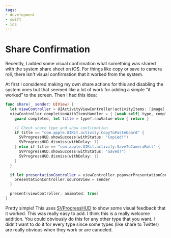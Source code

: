 ```yaml
---
tags:
- development
- swift
- ios
---
```


# Share Confirmation

Recently, I added some visual confirmation what something was shared with the system share sheet on iOS. For things like copy or save to camera roll, there isn't visual confirmation that it worked from the system.

At first I considered making my own share actions for this and disabling the system ones but that seemed like a lot of work for adding a simple “it worked” to the screen. Then I had this idea:

```swift
func share(_ sender: UIView) {
  let viewController = UIActivityViewController(activityItems: [image], applicationActivities: nil)
  viewController.completionWithItemsHandler = { [weak self] type, completed, _, _ in
    guard completed, let title = type?.rawValue else { return }

    // Check share type and show confirmation
    if title == "com.apple.UIKit.activity.CopyToPasteboard" {
      SVProgressHUD.showSuccess(withStatus: "Copied!")
      SVProgressHUD.dismiss(withDelay: 1)
    } else if title == "com.apple.UIKit.activity.SaveToCameraRoll" {
      SVProgressHUD.showSuccess(withStatus: "Saved!")
      SVProgressHUD.dismiss(withDelay: 1)
    }
  }

  if let presentationController = viewController.popoverPresentationController {
    presentationController.sourceView = sender
  }

  present(viewController, animated: true)
}
```

Pretty simple! This uses [SVProgressHUD](https://github.com/SVProgressHUD/SVProgressHUD) to show some visual feedback that it worked. This was really easy to add. I think this is a really welcome addition. You could obviously do this for any other type that you want. I didn’t want to do it for every type since some types (like share to Twitter) are really obvious when they work or are canceled.
